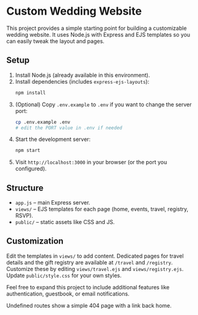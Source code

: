 # Custom Wedding Website

This project provides a simple starting point for building a customizable wedding website. It uses Node.js with Express and EJS templates so you can easily tweak the layout and pages.

## Setup

1. Install Node.js (already available in this environment).
2. Install dependencies (includes `express-ejs-layouts`):
   ```bash
   npm install
   ```
3. (Optional) Copy `.env.example` to `.env` if you want to change the server
   port:
   ```bash
   cp .env.example .env
   # edit the PORT value in .env if needed
   ```
4. Start the development server:
   ```bash
   npm start
   ```
5. Visit `http://localhost:3000` in your browser (or the port you configured).

## Structure

- `app.js` – main Express server.
- `views/` – EJS templates for each page (home, events, travel, registry, RSVP).
- `public/` – static assets like CSS and JS.

## Customization

Edit the templates in `views/` to add content. Dedicated pages for travel details and the gift registry are available at `/travel` and `/registry`. Customize these by editing `views/travel.ejs` and `views/registry.ejs`. Update `public/style.css` for your own styles.

Feel free to expand this project to include additional features like authentication, guestbook, or email notifications.

Undefined routes show a simple 404 page with a link back home.
